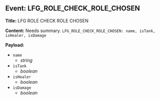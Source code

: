 ## Event: LFG_ROLE_CHECK_ROLE_CHOSEN

**Title:** LFG ROLE CHECK ROLE CHOSEN

**Content:**
Needs summary.
`LFG_ROLE_CHECK_ROLE_CHOSEN: name, isTank, isHealer, isDamage`

**Payload:**
- `name`
  - *string*
- `isTank`
  - *boolean*
- `isHealer`
  - *boolean*
- `isDamage`
  - *boolean*